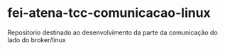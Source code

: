 # fei-atena-tcc-comunicacao-linux
Repositorio destinado ao desenvolvimento da parte da comunicação do lado do broker/linux

